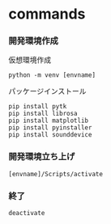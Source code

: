 # commands

### 開発環境作成

仮想環境作成

```
python -m venv [envname]
```

パッケージインストール

```
pip install pytk
pip install librosa
pip install matplotlib
pip install pyinstaller
pip install sounddevice
```

### 開発環境立ち上げ

```
[envname]/Scripts/activate
```

### 終了

```
deactivate
```
